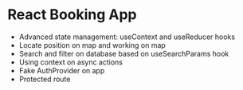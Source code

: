# React Booking App

* Advanced state management: useContext and useReducer hooks
* Locate position on map and working on map
* Search and filter on database based on useSearchParams hook
* Using context on async actions
* Fake AuthProvider on app
* Protected route